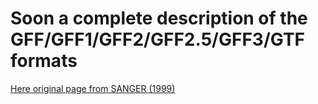 Soon a complete description of the GFF/GFF1/GFF2/GFF2.5/GFF3/GTF formats
===========================


[Here original page from SANGER (1999)](snapshots/sanger_original.html)
